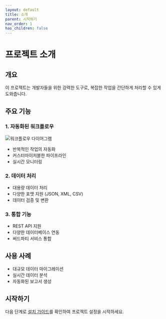 ```yaml
---
layout: default
title: 소개
parent: 시작하기
nav_order: 1
has_children: false
---
```


# 프로젝트 소개

## 개요
이 프로젝트는 개발자들을 위한 강력한 도구로, 복잡한 작업을 간단하게 처리할 수 있게 도와줍니다.

## 주요 기능

### 1. 자동화된 워크플로우
![워크플로우 다이어그램](/assets/images/workflow.png)
- 반복적인 작업의 자동화
- 커스터마이저블한 파이프라인
- 실시간 모니터링

### 2. 데이터 처리
- 대용량 데이터 처리
- 다양한 포맷 지원 (JSON, XML, CSV)
- 데이터 검증 및 변환

### 3. 통합 기능
- REST API 지원
- 다양한 데이터베이스 연동
- 써드파티 서비스 통합

## 사용 사례
- 대규모 데이터 마이그레이션
- 실시간 데이터 분석
- 자동화된 보고서 생성

## 시작하기
다음 단계로 [설치 가이드](/getting-started/installation)를 확인하여 프로젝트 설정을 시작하세요. 